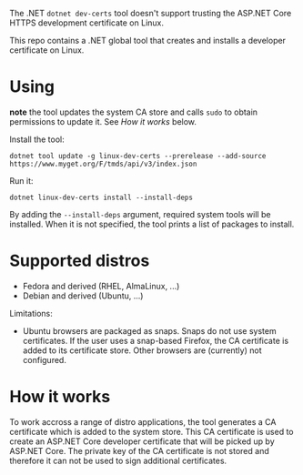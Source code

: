The .NET `dotnet dev-certs` tool doesn't support trusting the ASP.NET Core HTTPS development certificate on Linux.

This repo contains a .NET global tool that creates and installs a developer certificate on Linux.

# Using

**note** the tool updates the system CA store and calls `sudo` to obtain permissions to update it. See _How it works_ below.

Install the tool:
```
dotnet tool update -g linux-dev-certs --prerelease --add-source https://www.myget.org/F/tmds/api/v3/index.json
```

Run it:
```
dotnet linux-dev-certs install --install-deps
```

By adding the `--install-deps` argument, required system tools will be installed. When it is not specified, the tool prints a list of packages to install.

# Supported distros

- Fedora and derived (RHEL, AlmaLinux, ...)
- Debian and derived (Ubuntu, ...)

Limitations:
- Ubuntu browsers are packaged as snaps. Snaps do not use system certificates. If the user uses a snap-based Firefox, the CA certificate is added to its certificate store. Other browsers are (currently) not configured.

# How it works

To work accross a range of distro applications, the tool generates a CA certificate which is added to the system store. This CA certificate is used to create an ASP.NET Core developer certificate that will be picked up by ASP.NET Core. The private key of the CA certificate is not stored and therefore it can not be used to sign additional certificates.
